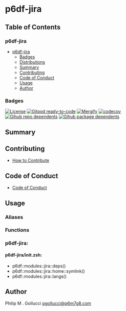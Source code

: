# p6df-jira

## Table of Contents


### p6df-jira
- [p6df-jira](#p6df-jira)
  - [Badges](#badges)
  - [Distributions](#distributions)
  - [Summary](#summary)
  - [Contributing](#contributing)
  - [Code of Conduct](#code-of-conduct)
  - [Usage](#usage)
  - [Author](#author)

### Badges

[![License](https://img.shields.io/badge/License-Apache%202.0-yellowgreen.svg)](https://opensource.org/licenses/Apache-2.0)
[![Gitpod ready-to-code](https://img.shields.io/badge/Gitpod-ready--to--code-blue?logo=gitpod)](https://gitpod.io/#https://github.com/p6m7g8/p6df-jira)
[![Mergify](https://img.shields.io/endpoint.svg?url=https://gh.mergify.io/badges/p6m7g8/p6df-jira/&style=flat)](https://mergify.io)
[![codecov](https://codecov.io/gh/p6m7g8/p6df-jira/branch/master/graph/badge.svg?token=14Yj1fZbew)](https://codecov.io/gh/p6m7g8/p6df-jira)
[![Gihub repo dependents](https://badgen.net/github/dependents-repo/p6m7g8/p6df-jira)](https://github.com/p6m7g8/p6df-jira/network/dependents?dependent_type=REPOSITORY)
[![Gihub package dependents](https://badgen.net/github/dependents-pkg/p6m7g8/p6df-jira)](https://github.com/p6m7g8/p6df-jira/network/dependents?dependent_type=PACKAGE)

## Summary

## Contributing

- [How to Contribute](CONTRIBUTING.md)

## Code of Conduct

- [Code of Conduct](https://github.com/p6m7g8/.github/blob/master/CODE_OF_CONDUCT.md)

## Usage


### Aliases


### Functions

### p6df-jira:

#### p6df-jira/init.zsh:

- p6df::modules::jira::deps()
- p6df::modules::jira::home::symlink()
- p6df::modules::jira::langs()



## Author

Philip M . Gollucci <pgollucci@p6m7g8.com>
